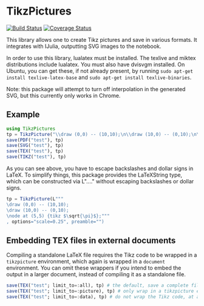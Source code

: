 # TikzPictures

[![Build Status](https://travis-ci.org/JuliaTeX/TikzPictures.jl.svg)](https://travis-ci.org/JuliaTeX/TikzPictures.jl)
[![Coverage Status](https://coveralls.io/repos/github/JuliaTeX/TikzPictures.jl/badge.svg?branch=master)](https://coveralls.io/github/JuliaTeX/TikzPictures.jl?branch=master)



This library allows one to create Tikz pictures and save in various formats. It integrates with IJulia, outputting SVG images to the notebook.

In order to use this library, lualatex must be installed. The texlive and miktex distributions include lualatex. You must also have dvisvgm installed. On Ubuntu, you can get these, if not already present, by running `sudo apt-get install texlive-latex-base` and `sudo apt-get install texlive-binaries`.

Note: this package will attempt to turn off interpolation in the generated SVG, but this currently only works in Chrome.

## Example

```julia
using TikzPictures
tp = TikzPicture("\\draw (0,0) -- (10,10);\n\\draw (10,0) -- (0,10);\n\\node at (5,5) {tikz \$\\sqrt{\\pi}\$};", options="scale=0.25", preamble="")
save(PDF("test"), tp)
save(SVG("test"), tp)
save(TEX("test"), tp)
save(TIKZ("test"), tp)
```

As you can see above, you have to escape backslashes and dollar signs in LaTeX. To simplify things, this package provides the LaTeXString type, which can be constructed via L"...." without escaping backslashes or dollar signs.

```julia
tp = TikzPicture(L"""
\draw (0,0) -- (10,10);
\draw (10,0) -- (0,10);
\node at (5,5) {tikz $\sqrt{\pi}$};"""
, options="scale=0.25", preamble="")
```

## Embedding TEX files in external documents

Compiling a standalone LaTeX file requires the Tikz code to be wrapped in a `tikzpicture` environment, which again is wrapped in a `document` environment. You can omit these wrappers if you intend to embed the output in a larger document, instead of compiling it as a standalone file.

```julia
save(TEX("test"; limit_to=:all), tp) # the default, save a complete file
save(TEX("test"; limit_to=:picture), tp) # only wrap in a tikzpicture environment
save(TEX("test"; limit_to=:data), tp) # do not wrap the Tikz code, at all
```

